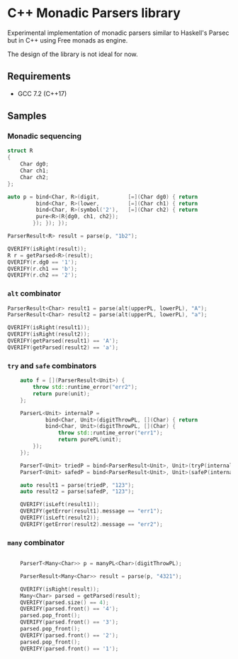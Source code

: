 C++ Monadic Parsers library
===========================

Experimental implementation of monadic parsers similar to Haskell's Parsec but in C++ using Free monads as engine.

The design of the library is not ideal for now.

Requirements
------------

- GCC 7.2 (C++17)

Samples
-------

### Monadic sequencing

```cpp
struct R
{
    Char dg0;
    Char ch1;
    Char ch2;
};

auto p = bind<Char, R>(digit,         [=](Char dg0) { return
         bind<Char, R>(lower,         [=](Char ch1) { return
         bind<Char, R>(symbol('2'),   [=](Char ch2) { return
         pure<R>(R{dg0, ch1, ch2});
        }); }); });

ParserResult<R> result = parse(p, "1b2");

QVERIFY(isRight(result));
R r = getParsed<R>(result);
QVERIFY(r.dg0 == '1');
QVERIFY(r.ch1 == 'b');
QVERIFY(r.ch2 == '2');
```

### `alt` combinator

```cpp
ParserResult<Char> result1 = parse(alt(upperPL, lowerPL), "A");
ParserResult<Char> result2 = parse(alt(upperPL, lowerPL), "a");

QVERIFY(isRight(result1));
QVERIFY(isRight(result2));
QVERIFY(getParsed(result1) == 'A');
QVERIFY(getParsed(result2) == 'a');
```

### `try` and `safe` combinators

```cpp
    auto f = [](ParserResult<Unit>) {
        throw std::runtime_error("err2");
        return pure(unit);
    };

    ParserL<Unit> internalP =
            bind<Char, Unit>(digitThrowPL, [](Char) { return
            bind<Char, Unit>(digitThrowPL, [](Char) {
                throw std::runtime_error("err1");
                return purePL(unit);
        });
    });

    ParserT<Unit> triedP = bind<ParserResult<Unit>, Unit>(tryP(internalP), f);
    ParserT<Unit> safedP = bind<ParserResult<Unit>, Unit>(safeP(internalP), f);

    auto result1 = parse(triedP, "123");
    auto result2 = parse(safedP, "123");

    QVERIFY(isLeft(result1));
    QVERIFY(getError(result1).message == "err1");
    QVERIFY(isLeft(result2));
    QVERIFY(getError(result2).message == "err2");
```

### `many` combinator

```cpp

    ParserT<Many<Char>> p = manyPL<Char>(digitThrowPL);

    ParserResult<Many<Char>> result = parse(p, "4321");

    QVERIFY(isRight(result));
    Many<Char> parsed = getParsed(result);
    QVERIFY(parsed.size() == 4);
    QVERIFY(parsed.front() == '4');
    parsed.pop_front();
    QVERIFY(parsed.front() == '3');
    parsed.pop_front();
    QVERIFY(parsed.front() == '2');
    parsed.pop_front();
    QVERIFY(parsed.front() == '1');
 
 ```



